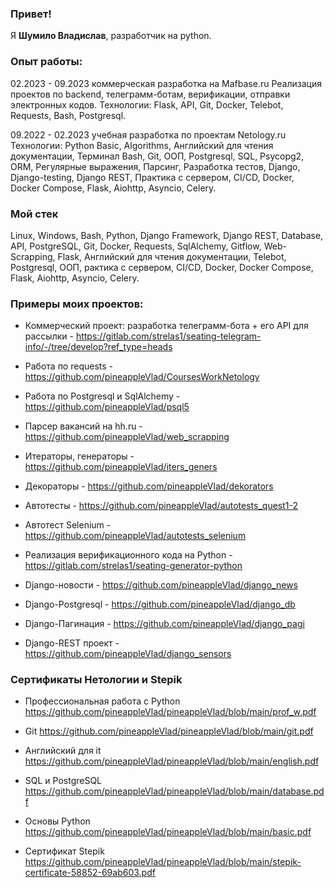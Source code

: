 ### Привет!
Я <b>Шумило Владислав</b>, разработчик на python.

### Опыт работы:
02.2023 - 09.2023 коммерческая разработка на Mafbase.ru
Реализация проектов по backend, телеграмм-ботам, верификации, отправки электронных кодов.
Технологии: Flask, API, Git, Docker, Telebot, Requests, Bash, Postgresql.

09.2022 - 02.2023 учебная разработка по проектам Netology.ru
Технологии: Python Basic, Algorithms, Английский для чтения документации, Терминал Bash, Git, ООП, Postgresql, SQL, Psycopg2, ORM, Регулярные выражения, Парсинг, Разработка тестов, Django, Django-testing, Django REST, Практика с сервером, CI/CD, Docker, Docker Compose, Flask, Aiohttp, Asyncio, Celery.

### Мой стек
Linux, Windows, Bash, Python, Django Framework, Django REST, Database, API, PostgreSQL, Git, Docker, Requests, SqlAlchemy, Gitflow, Web-Scrapping, Flask, Английский для чтения документации, Telebot, Postgresql, ООП, рактика с сервером, CI/CD, Docker, Docker Compose, Flask, Aiohttp, Asyncio, Celery.

### Примеры моих проектов:

- Коммерческий проект: разработка телеграмм-бота + его API для рассылки - https://gitlab.com/strelas1/seating-telegram-info/-/tree/develop?ref_type=heads

- Работа по requests - https://github.com/pineappleVlad/CoursesWorkNetology

- Работа по Postgresql и SqlAlchemy - https://github.com/pineappleVlad/psql5

- Парсер вакансий на hh.ru - https://github.com/pineappleVlad/web_scrapping

- Итераторы, генераторы - https://github.com/pineappleVlad/iters_geners

- Декораторы - https://github.com/pineappleVlad/dekorators

- Автотесты - https://github.com/pineappleVlad/autotests_quest1-2

- Автотест Selenium - https://github.com/pineappleVlad/autotests_selenium

- Реализация верификационного кода на Python - https://gitlab.com/strelas1/seating-generator-python

- Django-новости - https://github.com/pineappleVlad/django_news

- Django-Postgresql - https://github.com/pineappleVlad/django_db

- Django-Пагинация - https://github.com/pineappleVlad/django_pagi

- Django-REST проект - https://github.com/pineappleVlad/django_sensors


### Сертификаты Нетологии и Stepik

- Профессиональная работа с Python https://github.com/pineappleVlad/pineappleVlad/blob/main/prof_w.pdf

- Git https://github.com/pineappleVlad/pineappleVlad/blob/main/git.pdf

- Английский для it https://github.com/pineappleVlad/pineappleVlad/blob/main/english.pdf

- SQL и PostgreSQL https://github.com/pineappleVlad/pineappleVlad/blob/main/database.pdf

- Основы Python https://github.com/pineappleVlad/pineappleVlad/blob/main/basic.pdf

- Сертификат Stepik https://github.com/pineappleVlad/pineappleVlad/blob/main/stepik-certificate-58852-69ab603.pdf
